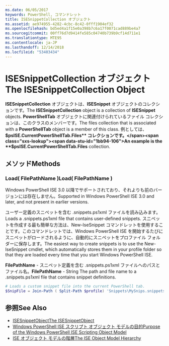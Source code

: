 ```yaml
---
ms.date: 06/05/2017
keywords: PowerShell, コマンドレット
title: ISESnippetCollection オブジェクト
ms.assetid: ae974955-4282-4cbc-8c42-0fff1904ef32
ms.openlocfilehash: bd5ed4a1f15e0a398b7c6a17f0071cad889be4a7
ms.sourcegitcommit: 00ff76d7d9414fe585c04740b739b9cf14d711e1
ms.translationtype: MTE95
ms.contentlocale: ja-JP
ms.lasthandoff: 12/14/2018
ms.locfileid: "53403434"
---
```

# <a name="the-isesnippetcollection-object"></a><span data-ttu-id="1bb94-103">ISESnippetCollection オブジェクト</span><span class="sxs-lookup"><span data-stu-id="1bb94-103">The ISESnippetCollection Object</span></span>

<span data-ttu-id="1bb94-104">**ISESnippetCollection** オブジェクトは、**ISESnippet** オブジェクトのコレクションです。</span><span class="sxs-lookup"><span data-stu-id="1bb94-104">The **ISESnippetCollection** object is a collection of **ISESnippet** objects.</span></span> <span data-ttu-id="1bb94-105">**PowerShellTab** オブジェクトに関連付けられているファイル コレクションは、このクラスのメンバーです。</span><span class="sxs-lookup"><span data-stu-id="1bb94-105">The files collection that is associated with a **PowerShellTab** object is a member of this class.</span></span> <span data-ttu-id="1bb94-106">例としては、**$psISE.CurrentPowerShellTab.Files** コレクションです。</span><span class="sxs-lookup"><span data-stu-id="1bb94-106">An example is the **$psISE.CurrentPowerShellTab.Files** collection.</span></span>

## <a name="methods"></a><span data-ttu-id="1bb94-107">メソッド</span><span class="sxs-lookup"><span data-stu-id="1bb94-107">Methods</span></span>

### <a name="load-filepathname-"></a><span data-ttu-id="1bb94-108">Load\( FilePathName \)</span><span class="sxs-lookup"><span data-stu-id="1bb94-108">Load\( FilePathName \)</span></span>

<span data-ttu-id="1bb94-109">Windows PowerShell ISE 3.0 以降でサポートされており、それよりも前のバージョンには存在しません。</span><span class="sxs-lookup"><span data-stu-id="1bb94-109">Supported in Windows PowerShell ISE 3.0 and later, and not present in earlier versions.</span></span>

<span data-ttu-id="1bb94-110">ユーザー定義のスニペットを含む .snippets.ps1xml ファイルを読み込みます。</span><span class="sxs-lookup"><span data-stu-id="1bb94-110">Loads a .snippets.ps1xml file that contains user-defined snippets.</span></span> <span data-ttu-id="1bb94-111">スニペットを作成する最も簡単な方法は、New-IseSnippet コマンドレットを使用することです。このコマンドレットでは、Windows PowerShell ISE を開始するたびにスニペットがロードされるように、自動的にスニペットをプロファイル フォルダーに保存します。</span><span class="sxs-lookup"><span data-stu-id="1bb94-111">The easiest way to create snippets is to use the New-IseSnippet cmdlet, which automatically stores them in your profile folder so that they are loaded every time that you start Windows PowerShell ISE.</span></span>

<span data-ttu-id="1bb94-112">**FilePathName** - スニペット定義を含む .snippets.ps1xml ファイルへのパスとファイル名。</span><span class="sxs-lookup"><span data-stu-id="1bb94-112">**FilePathName** - String The path and file name to a .snippets.ps1xml file that contains snippet definitions.</span></span>

```powershell
# Loads a custom snippet file into the current PowerShell tab.
$SnipFile = Join-Path ( Split-Path $profile) 'Snippets\MySnips.snippets.ps1xml' $psISE.CurrentPowerShellTab.Snippets.Add($SnipPath)
```

## <a name="see-also"></a><span data-ttu-id="1bb94-113">参照</span><span class="sxs-lookup"><span data-stu-id="1bb94-113">See Also</span></span>

- [<span data-ttu-id="1bb94-114">ISESnippetObject</span><span class="sxs-lookup"><span data-stu-id="1bb94-114">The ISESnippetObject</span></span>](The-ISESnippetObject.md)
- [<span data-ttu-id="1bb94-115">Windows PowerShell ISE スクリプト オブジェクト モデルの目的</span><span class="sxs-lookup"><span data-stu-id="1bb94-115">Purpose of the Windows PowerShell ISE Scripting Object Model</span></span>](Purpose-of-the-Windows-PowerShell-ISE-Scripting-Object-Model.md)
- [<span data-ttu-id="1bb94-116">ISE オブジェクト モデルの階層</span><span class="sxs-lookup"><span data-stu-id="1bb94-116">The ISE Object Model Hierarchy</span></span>](The-ISE-Object-Model-Hierarchy.md)